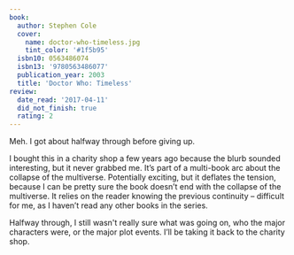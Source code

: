 ```yaml
---
book:
  author: Stephen Cole
  cover:
    name: doctor-who-timeless.jpg
    tint_color: '#1f5b95'
  isbn10: 0563486074
  isbn13: '9780563486077'
  publication_year: 2003
  title: 'Doctor Who: Timeless'
review:
  date_read: '2017-04-11'
  did_not_finish: true
  rating: 2
---
```


Meh. I got about halfway through before giving up.

I bought this in a charity shop a few years ago because the blurb sounded interesting, but it never grabbed me. It’s part of a multi-book arc about the collapse of the multiverse. Potentially exciting, but it deflates the tension, because I can be pretty sure the book doesn’t end with the collapse of the multiverse. It relies on the reader knowing the previous continuity – difficult for me, as I haven’t read any other books in the series.

Halfway through, I still wasn't really sure what was going on, who the major characters were, or the major plot events. I’ll be taking it back to the charity shop.